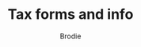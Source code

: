 ---
layout: post
title: Tax forms and info
author: Brodie
section: resources
categories: [resources, brodie]
audience: ''
keywords: ''
goals: ''
actions: ''
---